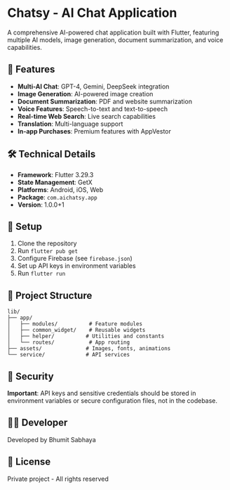# Chatsy - AI Chat Application

A comprehensive AI-powered chat application built with Flutter, featuring multiple AI models, image generation, document summarization, and voice capabilities.

## 📱 Features

- **Multi-AI Chat**: GPT-4, Gemini, DeepSeek integration
- **Image Generation**: AI-powered image creation
- **Document Summarization**: PDF and website summarization
- **Voice Features**: Speech-to-text and text-to-speech
- **Real-time Web Search**: Live search capabilities
- **Translation**: Multi-language support
- **In-app Purchases**: Premium features with AppVestor

## 🛠️ Technical Details

- **Framework**: Flutter 3.29.3
- **State Management**: GetX
- **Platforms**: Android, iOS, Web
- **Package**: `com.aichatsy.app`
- **Version**: 1.0.0+1

## 🔧 Setup

1. Clone the repository
2. Run `flutter pub get`
3. Configure Firebase (see `firebase.json`)
4. Set up API keys in environment variables
5. Run `flutter run`

## 📁 Project Structure

```
lib/
├── app/
│   ├── modules/          # Feature modules
│   ├── common_widget/    # Reusable widgets
│   ├── helper/          # Utilities and constants
│   └── routes/           # App routing
├── assets/              # Images, fonts, animations
└── service/             # API services
```

## 🔐 Security

**Important**: API keys and sensitive credentials should be stored in environment variables or secure configuration files, not in the codebase.

## 👨‍💻 Developer

Developed by Bhumit Sabhaya

## 📄 License

Private project - All rights reserved
